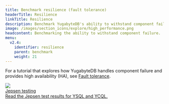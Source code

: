 ```yaml
---
title: Benchmark resilience (fault tolerance)
headerTitle: Resilience
linkTitle: Resilience
description: Benchmark YugabyteDB's ability to withstand component failure.
image: /images/section_icons/explore/high_performance.png
headcontent: Benchmarking the ability to withstand component failure.
menu:
  v2.4:
    identifier: resilience
    parent: benchmark
    weight: 21
---
```


For a tutorial that explores how YugabyteDB handles component failure and provides high availability (HA), see [Fault tolerance](../../../explore/fault-tolerance).

<div class="row">

  <div class="col-12 col-md-6 col-lg-12 col-xl-6">
      <a class="section-link icon-offset" href="jepsen-testing-ysql/">
          <div class="head">
              <img class="icon" src="/images/section_icons/explore/high_performance.png" aria-hidden="true" />
              <div class="title">Jepsen testing</div>
          </div>
          <div class="body">
              Read the Jepsen test results for YSQL and YCQL.
          </div>
      </a>
  </div>

</div>

